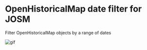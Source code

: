 # OpenHistoricalMap date filter for JOSM

Filter OpenHistoricalMap objects by a range of dates

![gif](https://github.com/OpenHistoricalMap/ohm-date-filter/assets/1152236/07478386-394d-446a-9e53-145ee539c2db)
